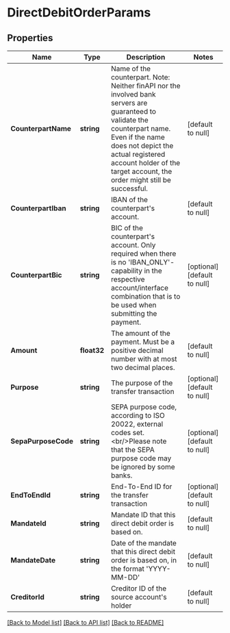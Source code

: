 # DirectDebitOrderParams

## Properties
Name | Type | Description | Notes
------------ | ------------- | ------------- | -------------
**CounterpartName** | **string** | Name of the counterpart. Note: Neither finAPI nor the involved bank servers are guaranteed to validate the counterpart name. Even if the name does not depict the actual registered account holder of the target account, the order might still be successful. | [default to null]
**CounterpartIban** | **string** | IBAN of the counterpart&#39;s account. | [default to null]
**CounterpartBic** | **string** | BIC of the counterpart&#39;s account. Only required when there is no &#39;IBAN_ONLY&#39;-capability in the respective account/interface combination that is to be used when submitting the payment. | [optional] [default to null]
**Amount** | **float32** | The amount of the payment. Must be a positive decimal number with at most two decimal places. | [default to null]
**Purpose** | **string** | The purpose of the transfer transaction | [optional] [default to null]
**SepaPurposeCode** | **string** | SEPA purpose code, according to ISO 20022, external codes set.&lt;br/&gt;Please note that the SEPA purpose code may be ignored by some banks. | [optional] [default to null]
**EndToEndId** | **string** | End-To-End ID for the transfer transaction | [optional] [default to null]
**MandateId** | **string** | Mandate ID that this direct debit order is based on. | [default to null]
**MandateDate** | **string** | Date of the mandate that this direct debit order is based on, in the format &#39;YYYY-MM-DD&#39; | [default to null]
**CreditorId** | **string** | Creditor ID of the source account&#39;s holder | [default to null]

[[Back to Model list]](../README.md#documentation-for-models) [[Back to API list]](../README.md#documentation-for-api-endpoints) [[Back to README]](../README.md)


